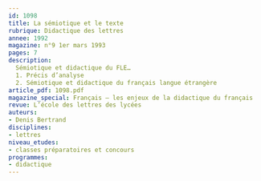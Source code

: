 ```yaml
---
id: 1098
title: La sémiotique et le texte
rubrique: Didactique des lettres
annee: 1992
magazine: n°9 1er mars 1993
pages: 7
description: 
  Sémiotique et didactique du FLE…
  1. Précis d’analyse
  2. Sémiotique et didactique du français langue étrangère
article_pdf: 1098.pdf
magazine_special: Français – les enjeux de la didactique du français
revue: L’école des lettres des lycées
auteurs:
- Denis Bertrand
disciplines:
- lettres
niveau_etudes:
- classes préparatoires et concours
programmes:
- didactique
---
```

